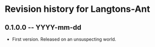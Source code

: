 # Revision history for Langtons-Ant

## 0.1.0.0 -- YYYY-mm-dd

* First version. Released on an unsuspecting world.

